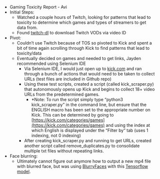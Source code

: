 * Gaming Toxicity Report \- Avi  
* Initial Steps:  
  * Watched a couple hours of Twitch, looking for patterns that lead to toxicity to determine which games and types of streamers to get data from.  
  * Found [twitch-dl](https://github.com/ihabunek/twitch-dl) to download Twitch VODs via video ID  
* Pivot:  
  * Couldn’t use Twitch because of TOS so pivoted to Kick and spent a bit of time again scrolling through Kick to find patterns that lead to toxicity/data  
  * Eventually decided on games and needed to get links, Jayden recommended using Selenium IDE  
    * Via Selenium IDE, I would just open up to [kick.com](http://kick.com) and ran through a bunch of actions that would need to be taken to collect URLs (test files are included in Github repo)  
    * Using these test scripts, created a script (called kick\_scraper.py) that autonomously opens up Kick and begins to collect 18+ video URLs from the predetermined games.  
      * \*Note: To run the script simply type “python3 kick\_scraper.py” in the command line, but ensure that the ENGLISH macro has been set to the appropriate number on Kick. This can be determined by going to [https://kick.com/categories/games](https://kick.com/categories/games) and using the index at which English is displayed under the “Filter by” tab (uses 1 indexing, not 0 indexing)  
    * After creating kick\_scraper.py and running to get URLs, created another script called remove\_duplicates.py to consolidate multiple txt files without repeating links.  
* Face blurring:  
  * Ultimately cannot figure out anymore how to output a new mp4 file with blurred face, but was using [BlurryFaces](https://github.com/asmaamirkhan/BlurryFaces) with this [Tensorflow model](https://github.com/yeephycho/tensorflow-face-detection).
